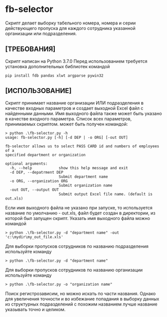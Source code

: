 ﻿# fb-selector

Скрипт делает выборку табельного номера, номера и серии действующего пропуска для каждого сотрудника указанной организации или подразделения.

## [ТРЕБОВАНИЯ]

Скрипт написан на Python 3.7.0
Перед использованием требуется установка дополнительных библиотек командой
```
pip install fdb pandas xlwt argparse pywin32
```

## [ИСПОЛЬЗОВАНИЕ]

Скрипт принимает название организации ИЛИ подразделения в качестве входных параметров и создает выходной Excel файл с найденными данными.
Имя выходного файла также может быть указано в качестве входного параметра.
Список всех параметров, принимаемых скриптом. может быть получен командой:
```
> python .\fb-selector.py -h
usage: fb-selector.py [-h] [-d DEP | -o ORG] [-out OUT]

fb-selector allows us to select PASS CARD id and numbers of employees of a
specified department or organization

optional arguments:
  -h, --help            show this help message and exit
  -d DEP, --depatrment DEP
                        Submit department name
  -o ORG, --organization ORG
                        Submit organization name
  -out OUT, --output OUT
                        Submit output Excel file name. (default is out.xls)
```

Если имя выходного файла не указано при запуске, то используется название по умолчанию - out.xls, файл будет создан в директории, из которой был запущен скрипт. Указать имя выходного файла можно командой
```
> python .\fb-selector.py -d "department name" -out 'c:\mydir\my_out_file.xls'
```
Для выборки пропусков сотрудников по названию подразделения используйте команду
```
> python .\fb-selector.py -d "department name"
```
Для выборки пропусков сотрудников по названию организации используйте команду
```
> python .\fb-selector.py -o "organization name"
```
Поиск регистрозависим, но можно искать по части названия. Однако для увеличения точности и во избежание попадания в выборку данных из структурных подразделений с похожим названием лучше название указывать точно и целиком.

